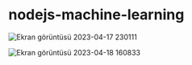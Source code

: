 # nodejs-machine-learning

![Ekran görüntüsü 2023-04-17 230111](https://user-images.githubusercontent.com/62982765/232597443-0c408769-6227-4a54-8d8e-57710688e38f.png)

![Ekran görüntüsü 2023-04-18 160833](https://user-images.githubusercontent.com/62982765/232787592-41d71c6f-9a13-4b67-8006-397944306be0.png)
